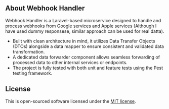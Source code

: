 
## About Webhook Handler
Webhook Handler is a Laravel-based microservice designed to handle and process webhooks from Google services and Apple services (Although I have used dummy responsese, similar approach can be used for real datta). 

- Built with clean architecture in mind, it utilizes Data Transfer Objects (DTOs) alongside a data mapper to ensure consistent and validated data transformation. 
- A dedicated data forwarder component allows seamless forwarding of processed data to other internal services or endpoints. 
- The project is fully tested with both unit and feature tests using the Pest testing framework. 


## License

This is open-sourced software licensed under the [MIT license](https://opensource.org/licenses/MIT).
